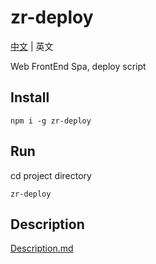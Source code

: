 # zr-deploy

[中文](./README_zh.md) | 英文

Web FrontEnd Spa, deploy script

## Install

```shell
npm i -g zr-deploy
```

## Run

cd project directory

```shell
zr-deploy
```

## Description

[Description.md](./Description.md)
